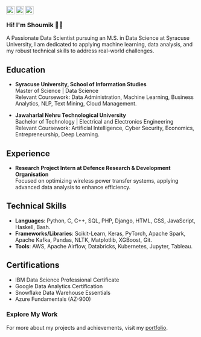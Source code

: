 [<img align="left" alt="LinkedIn" width="22px" src="https://cdn.jsdelivr.net/gh/devicons/devicon/icons/linkedin/linkedin-original.svg" />](https://www.linkedin.com/in/shoumikreddy17/)
[<img align="left" alt="Instagram" width="22px" src="https://raw.githubusercontent.com/dheereshagrwal/colored-icons/master/public/icons/instagram/instagram.svg" />](https://www.instagram.com/shoumik_reddy17/)
[<img align="left" alt="Facebook" width="22px" src="https://cdn.jsdelivr.net/gh/devicons/devicon/icons/facebook/facebook-original.svg" />](https://www.facebook.com/shoumik.reddy.7/)

<br />

### Hi! I'm Shoumik 👋🏻
A Passionate Data Scientist pursuing an M.S. in Data Science at Syracuse University, I am dedicated to applying machine learning, data analysis, and my robust technical skills to address real-world challenges.

## Education
- **Syracuse University, School of Information Studies**  
  Master of Science | Data Science  
  Relevant Coursework: Data Administration, Machine Learning, Business Analytics, NLP, Text Mining, Cloud Management.

- **Jawaharlal Nehru Technological University**  
  Bachelor of Technology | Electrical and Electronics Engineering  
  Relevant Coursework: Artificial Intelligence, Cyber Security, Economics, Entrepreneurship, Deep Learning.

## Experience
- **Research Project Intern at Defence Research & Development Organisation**  
  Focused on optimizing wireless power transfer systems, applying advanced data analysis to enhance efficiency.

## Technical Skills
- **Languages**: Python, C, C++, SQL, PHP, Django, HTML, CSS, JavaScript, Haskell, Bash.
- **Frameworks/Libraries**: Scikit-Learn, Keras, PyTorch, Apache Spark, Apache Kafka, Pandas, NLTK, Matplotlib, XGBoost, Git.
- **Tools**: AWS, Apache Airflow, Databricks, Kubernetes, Jupyter, Tableau.

## Certifications
- IBM Data Science Professional Certificate
- Google Data Analytics Certification
- Snowflake Data Warehouse Essentials
- Azure Fundamentals (AZ-900)

### Explore My Work
For more about my projects and achievements, visit my [portfolio](https://shoumikreddy1732.wixsite.com/shoumik-portfolio).
